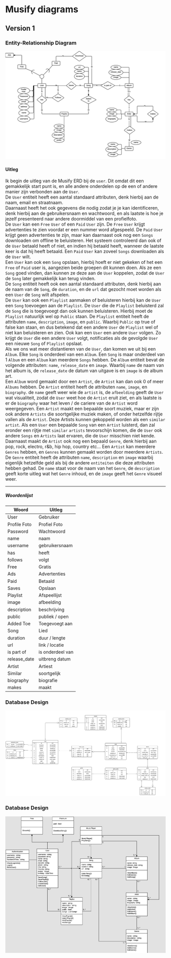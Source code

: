# Musify diagrams
## Version 1
### Entity-Relationship Diagram
![erDiagram](images/v1/erd.png)

#### Uitleg
Ik begin de uitleg van de Musify ERD bij de `user`. Dit omdat dit een gemakkelijk start punt is, en alle andere onderdelen op de een of andere manier zijn verbonden aan de `User`. 
<br>
De `User` entiteit heeft een aantal standaard attributen, denk hierbij aan de naam, email en straatnaam. 
<br>
Daarnaast heeft het ook gegevens die nodig zodat je je kan identificeren, denk hierbij aan de gebruikersnaam en wachtwoord, en als laatste is hoe je jezelf presenteerd naar andere doormiddel van een profielfoto.
<br>
De `User` kan een `Free` `User` of een `Paid` `User` zijn. De `Free` `User` krijgt advertenties te zien voordat er een nummer word afgespeeld. De `Paid` `User` krijgt geen advertenties te zijn, maar kan daarnaast ook nog een `Songs` downloaden om offline te beluisteren.
Het systeem controleerd dan ook of de `User` betaald heeft of niet, en indien hij betaald heeft, wanneer de laatste keer is dat hij heeft betaald.
Een `Paid` `User` kan zoveel `Songs` downloaden als de `User` wilt.
<br>
Een `User` kan ook een `Song` opslaan, hierbij hoeft er niet gekeken of het een `Free` of `Paid` user is, aangezien beide groepen dit kunnen doen. 
Als ze een `Song` goed vinden, dan kunnen ze deze aan de `User` koppelen, zodat de `User` de `Song` later gemakkelijk kan terug vinden.
<br>
De `Song` entiteit heeft ook een aantal standaard attributen, denk hierbij aan de naam van de `Song`, de `duration`, en de `url` dat gezocht moet worden als een `User` de `Song` wilt afspelen.
<br>
De `User` kan ook een `Playlist` aanmaken of beluisteren hierbij kan de `User` een `Song` toevoegen aan de `Playlist`. De `User` die de `Playlist` beluisterd zal de `Song` die is toegevoegt dan ook kunnen beluisteren.
Hierbij moet de `Playlist` natuurlijk wel op `Public` staan. De `Playlist` entiteit heeft de attributen `name`, `description`, `image`, en `public`. Waarbij `Public` op true of false kan staan, en dus betekend dat een andere `User` de `Playlist` wel of niet kan beluisteren en zien.
Ook kan een `User` een andere `User` volgen. Zo krijgt de `User` die een andere `User` volgt, notificaties als de gevolgde `User` een nieuwe `Song` of `Playlist` opslaat.
<br>
Als we ons wat meer distantieren van de `User`, dan komen we uit bij een `Album`. Elke `Song` is onderdeel van een `Album`. Een `Song` is maar onderdeel van 1 `Album` en een `Album` kan meerdere `Songs` hebben.
De `Album` entiteit bevat de volgende attributen: `name`, `release_date` en `image`. Waarbij `name` de naam van het album is, de `release_date` de datum van uitgave is en `image` is de album art.
<br>
Een `Album` word gemaakt door een `Artist`, de `Artist` kan dan ook 0 of meer `Albums` hebben.
De `Artist` entiteit heeft de attributen `name`, `image`, en `biography`. de `name` geeft weer wie de `artist` is, de `afbeelding` geeft de `User` wat visualiteit, zodat de `User` weet hoe de `Artist` eruit ziet, en als laatste is er de `biography` waar het leven / de cariere van de `Artist` word weergegeven.
Een `Artist` maakt een bepaalde soort muziek, maar er zijn ook andere `Artists` die soortgelijke muziek maken, of onder hetzelfde rijtje vallen als de `Artist`.
Deze Artists kunnen gekoppeld worden als een `similar` `artist`. Als een `User` een bepaalde `Song` van een `Artist` luisterd, dan zal eronder een rijtje met `similar` `artists` tevoorschijn komen, die de `User` ook andere `Songs` en `Artists` laat ervaren, die de `User` misschien niet kende.
Daarnaast maakt de `Artist` ook nog een bepaald `Genre`, denk hierbij aan pop, rock, electro, r&b, hip hop, country etc... Een `Artist` kan meerdere `Genres` hebben, en `Genres` kunnen gemaakt worden door meerdere `Artists`.
De `Genre` entiteit heeft de attributen `name`, `description` en `image` waarbij eigenlijk hetzelfde geld als bij de andere `entiteiten` die deze attributen hebben gehad.
De `name` staat voor de naam van het `Genre`, de `description` geeft korte uitleg wat het `Genre` inhoud, en de `image` geeft het `Genre` visueel weer.

---

##### Woordenlijst
| Woord 			| 	Uitleg 			|
| ----- 			| ------ 			|
| User  			| Gebruiker			|
| Profile Foto		| Profiel Foto		|
| Password 			| Wachtwoord		|
| name				| naam				|
| username			| gebruikersnaam	|
| has				| heeft				|
| follows			| volgt				|
| Free				| Gratis			|
| Ads				| Advertenties		|
| Paid				| Betaald			|
| Saves				| Opslaan			|
| Playlist 			| Afspeellijst		|
| image				| afbeelding		|
| description		| beschrijving		|
| public 			| publiek / open	|
| Added Toe			| Toegevoegt aan	|
| Song				| Lied				|
| duration			| duur / lengte		|
| url				| link / locatie	|
| is part of		| is onderdeel van	|
| release_date 		| uitbreng datum	|
| Artist			| Artiest			|
| Similar			| soortgelijk 		|
| biography 		| biografie			|
| makes				| maakt				|



### Database Design
![dbDiagram](images/v1/dbo.png)

### Database Design
![cDiagram](images/v1/class.png)



